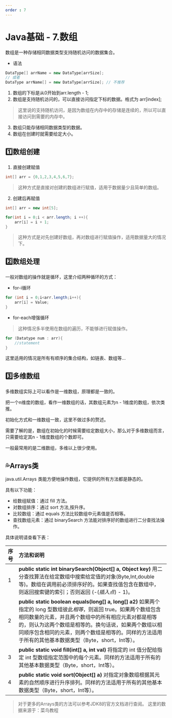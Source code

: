 ```yaml
---
order : 7
---
```

# Java基础 - 7.数组
数组是一种存储相同数据类型支持随机访问的数据集合。
- 语法
```java
DataType[] arrName = new DataType[arrSize];
// 或者
DataType arrName[] = new DataType[arrSize]; // 不推荐
```
1. 数组的下标是从0开始到arr.length - 1;
2. 数组是支持随机访问的，可以直接访问指定下标的数据。格式为 arr[index];
> 这里说的支持随机访问，是因为数组在内存中的存储是连续的，所以可以直接访问到需要的内存中。
3. 数组只能存储相同数据类型的数据。
4. 数组在创建时就需要给定大小。
## 1️⃣数组创建
1. 直接创建赋值
```java
int[] arr = {0,1,2,3,4,5,6,7};
```
>这种方式是直接对创建的数组进行赋值，适用于数据量少且简单的数组。
2. 创建后再赋值
```java
int[] arr = new int[5];

for(int i = 0;i < arr.length; i ++){
	arr[i] = i + 1;
}
```
> 这种方式是对先创建好数组，再对数组进行赋值操作，适用数据量大的情况下。
## 2️⃣数组处理
一般对数组的操作就是循环，这里介绍两种循环的方式：
- for-i循环
```java
for (int i = 0;i<arr.length;i++){
	arr[i] = Value;
}
```
- for-each增强循环
> 这种情况多半使用在数组的遍历，不能够进行赋值操作。
```java
for (Datatype num : arr){
	//statement
}
```
这里适用的情况是所有有顺序的集合结构，如链表、数组等...
## 3️⃣多维数组
多维数组实际上可以看作是一维数组，原理都是一致的。

把一个n维度的数组，看作一维数组的话，其数组元素为n - 1维度的数组，依次类推。

初始化方式和一维数组一致，这里不做过多的赘述。

需要了解的是，数组在初始化的时候需要给定数组大小，那么对于多维数组而言，只需要给定其n - 1维度数组的个数即可。

一般最常用的是二维数组，多维以上很少使用。

## 💦Arrays类
java.util.Arrays 类能方便地操作数组，它提供的所有方法都是静态的。

具有以下功能：

- 给数组赋值：通过 fill 方法。
- 对数组排序：通过 sort 方法,按升序。
- 比较数组：通过 equals 方法比较数组中元素值是否相等。
- 查找数组元素：通过 binarySearch 方法能对排序好的数组进行二分查找法操作。

具体说明请查看下表：

| 序号 | 方法和说明                                                   |
| :--- | :----------------------------------------------------------- |
| 1    | **public static int binarySearch(Object[] a, Object key)** 用二分查找算法在给定数组中搜索给定值的对象(Byte,Int,double等)。数组在调用前必须排序好的。如果查找值包含在数组中，则返回搜索键的索引；否则返回 (-(*插入点*) - 1)。 |
| 2    | **public static boolean equals(long[] a, long[] a2)** 如果两个指定的 long 型数组彼此*相等*，则返回 true。如果两个数组包含相同数量的元素，并且两个数组中的所有相应元素对都是相等的，则认为这两个数组是相等的。换句话说，如果两个数组以相同顺序包含相同的元素，则两个数组是相等的。同样的方法适用于所有的其他基本数据类型（Byte，short，Int等）。 |
| 3    | **public static void fill(int[] a, int val)** 将指定的 int 值分配给指定 int 型数组指定范围中的每个元素。同样的方法适用于所有的其他基本数据类型（Byte，short，Int等）。 |
| 4    | **public static void sort(Object[] a)** 对指定对象数组根据其元素的自然顺序进行升序排列。同样的方法适用于所有的其他基本数据类型（Byte，short，Int等）。 |
> 对于更多的Arrays类的方法可以参考JDK8的官方文档进行查阅。
> 这里的数据来源于：菜鸟教程